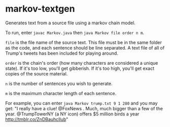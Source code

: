 # markov-textgen
Generates text from a source file using a markov chain model.

To run, enter `javac Markov.java` then `java Markov file order n m`.

`file` is the file name of the source text. This file must be in the same folder as the code, and each sentence should be line separated. A text file of all of Trump's tweets has been included for playing around.

`order` is the chain's order (how many characters are considered a unique state). If it's too low, you'll get gibberish. If it's too high, you'll get exact copies of the source material.

`n` is the number of sentences you wish to generate. 

`m` is the maximum character length of each sentence.

For example, you can enter `java Markov trump.txt 9 1 280` and you may get: "I really have a clue! @FoxNews . Much, much bigger than a few of the year. @TrumpTowerNY (a NY icon) offers $5 million birds a year http://tmblr.co/ZnDBauhcIlub"